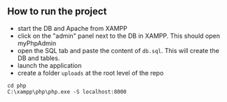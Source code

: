 ## How to run the project
- start the DB and Apache from XAMPP
- click on the "admin" panel next to the DB in XAMPP. This should open myPhpAdmin
- open the SQL tab and paste the content of `db.sql`. This will create the DB and tables.
- launch the application
- create a folder `uploads` at the root level of the repo
```shell
cd php
C:\xampp\php\php.exe -S localhost:8000
```
